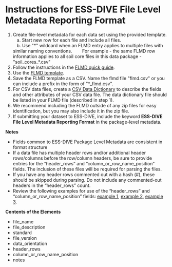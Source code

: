 # Instructions for ESS-DIVE File Level Metadata Reporting Format

1. Create file-level metadata for each data set using the provided template.  
&nbsp;&nbsp;&nbsp;a. Start new row for each file and include all files.  
&nbsp;&nbsp;&nbsp;b. Use "\*" wildcard when an FLMD entry applies to multiple files with similar naming conventions.
&nbsp;&nbsp;&nbsp;&nbsp;&nbsp;&nbsp; For example - the same FLMD row information applies to all soil core files in this data package - "soil\_cores\_\*\.csv"  
2. Follow the instructions in the [FLMD quick guide](flmd_quick_guide.md). 
3. Use the [FLMD template](flmd_template.csv).  
4. Save the FLMD template as a CSV. Name the flmd file "flmd.csv" or you can include a prefix in the form of "\*\_flmd.csv".  
5. For CSV data files, create a [CSV Data Dictionary](CSV_dd/) to describe the fields and other attributes of your CSV data file. The data dictionary file should be listed in your FLMD file (described in step 1). 
6. We recommend including the FLMD outside of any zip files for easy identification, but you may also include it in the zip file.
7. If submitting your dataset to ESS-DIVE, include the keyword **ESS-DIVE File Level Metadata Reporting Format** in the package-level metadata.

**Notes**

* Fields common to ESS-DIVE Package Level Metadata are consistent in format structure
* If a data file has multiple header rows and/or additional header rows/columns before the row/column headers, be sure to provide entries for the “header_rows” and “column_or_row_name_position” fields. The inclusion of these files will be required for parsing the files.
* If you have any header rows commented out with a hash (#), these should be skipped during parsing. Do not include any commented-out headers in the “header_rows” count.
* Review the following examples for use of the “header_rows” and “column_or_row_name_position” fields: [example 1](flmd_header_rows_example_1.png), [example 2](flmd_header_rows_example_2.png), [example 3](flmd_header_rows_example_3.png).   

**Contents of the Elements**

* file_name 
* file_description
* standard  
* file_version
* data_orientation  
* header_rows
* column_or_row_name_position
* notes

